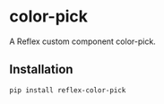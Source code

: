 # color-pick

A Reflex custom component color-pick.

## Installation

```bash
pip install reflex-color-pick
```